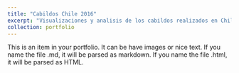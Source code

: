 ```yaml
---
title: "Cabildos Chile 2016"
excerpt: "Visualizaciones y analisis de los cabildos realizados en Chile en 2016<br/><img src='/images/500x300.png'>"
collection: portfolio
---
```


This is an item in your portfolio. It can be have images or nice text. If you name the file .md, it will be parsed as markdown. If you name the file .html, it will be parsed as HTML. 
